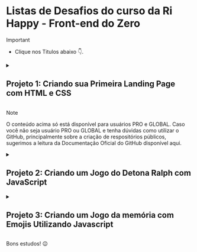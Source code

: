 # Listas de Desafios do curso da Ri Happy - Front-end do Zero

> [!IMPORTANT]
>
> - Clique nos Titulos abaixo :point_down:.

<details>

<summary>

## Projeto 1: Criando sua Primeira Landing Page com HTML e CSS

 </summary>

### Entendendo o Desafio do Projeto 1

    Seja criativo(a)! Explore todos os conceitos que aprendemos nessa imersão e replique (ou melhore, porque não) este projeto prático. Para isso, seu próprio repositório e, com isso, aumente ainda mais seu portfólio de projetos no GitHub!

    Dica: você pode dar um "fork" no Repositório do GitHub (App) para organizar suas alterações e evoluções, mantendo uma referência direta ao código original.
     
### GitHub do Projeto 1

    Todo código-fonte desenvolvido para este conteúdo foi versionado no GitHub, no seguinte endereço:
    https://github.com/digitalinnovationone/trilha-css-desafio-01
     
### Figma do Projeto 1

    O link do protótipo utilizado no Figma está disponível no seguinte endereço:
    https://www.figma.com/file/3PiokoJj9IhGDnNiWAJbz7/DIO---Desafio-01?node-id=0%3A1
     
    Dúvidas de como usar o GitHub?
    Assista essa curta aula com Felipe Aguiar, clicando aqui. (conteúdo não obrigatório para a conclusão do Desafio de Projeto)
</details>

> [!Note]
> O conteúdo acima só está disponível para usuários PRO e GLOBAL. Caso você não seja usuário PRO ou GLOBAL e tenha dúvidas como utilizar o GitHub, principalmente sobre a criação de respositórios públicos, sugerimos a leitura da Documentação Oficial do GitHub disponível aqui.

<details>

<summary>

## Projeto 2: Criando um Jogo do Detona Ralph com JavaScript

</summary>

### Entendendo o Desafio do Projeto 2

#### 🎯 AGORA É A SUA VEZ

Chegou a hora de colocar em prática tudo aquilo que você aprendeu durante esse projeto.

#### 👨‍💻 OBJETIVO do Projeto 2

Sua missão vai ser reproduzir passo passo o projeto visto nessa aula, ao final
suba seu projeto no Github e compartilhe conosco clicando no botão "Entregar Projeto" e cole o link do seu repositório do Github.

#### 🔗 Links Úteis do Projeto 2

Sabemos que toda jornada tem seus desafios, por isso separamos alguns links que podem te ajudar durante esse processo:

- Veja como entregar seu desafio de projeto no Github: Como entregar seu desafio de projeto
- Código-fonte deste Desafio de Projeto:Código-fonte do projeto

</details>

<details>

<summary>

## Projeto 3: Criando um Jogo da memória com Emojis Utilizando Javascript

</summary>

### Entendendo o Desafio do Projeto 3

#### 🎯 AGORA É A SUA VEZ do Projeto 3

Chegou a hora de colocar em prática tudo aquilo que você aprendeu durante esse projeto.

#### 👨‍💻 OBJETIVO do Projeto 3

Sua missão vai ser reproduzir passo passo o projeto visto nessa aula, ao final
suba seu projeto no Github e compartilhe conosco clicando no botão "Entregar Projeto" e cole o link do seu repositório do Github.

#### 🔗 Links Úteis do Projeto 3

Sabemos que toda jornada tem seus desafios, por isso separamos alguns links que podem te ajudar durante esse processo:

- Veja como entregar seu desafio de projeto no Github: Como entregar seu desafio de projeto
- Código-fonte deste Desafio de Projeto: Código-fonte do projeto

</details>

Bons estudos!  😉
